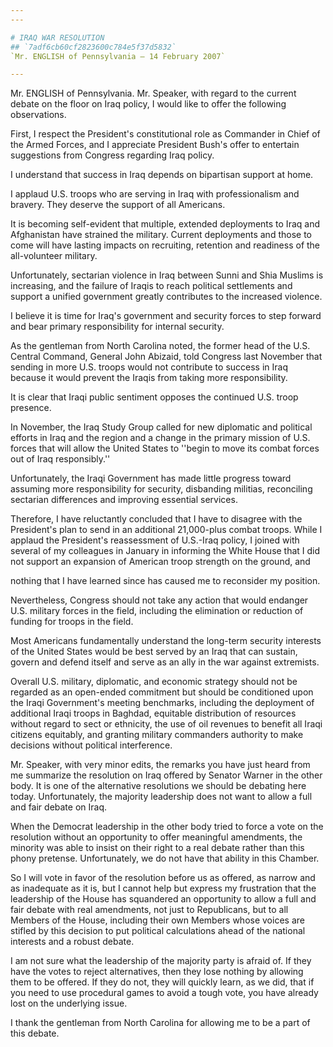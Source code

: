 ```yaml
---
---

# IRAQ WAR RESOLUTION
## `7adf6cb60cf2823600c784e5f37d5832`
`Mr. ENGLISH of Pennsylvania — 14 February 2007`

---
```



Mr. ENGLISH of Pennsylvania. Mr. Speaker, with regard to the current 
debate on the floor on Iraq policy, I would like to offer the following 
observations.

First, I respect the President's constitutional role as Commander in 
Chief of the Armed Forces, and I appreciate President Bush's offer to 
entertain suggestions from Congress regarding Iraq policy.

I understand that success in Iraq depends on bipartisan support at 
home.

I applaud U.S. troops who are serving in Iraq with professionalism 
and bravery. They deserve the support of all Americans.

It is becoming self-evident that multiple, extended deployments to 
Iraq and Afghanistan have strained the military. Current deployments 
and those to come will have lasting impacts on recruiting, retention 
and readiness of the all-volunteer military.

Unfortunately, sectarian violence in Iraq between Sunni and Shia 
Muslims is increasing, and the failure of Iraqis to reach political 
settlements and support a unified government greatly contributes to the 
increased violence.

I believe it is time for Iraq's government and security forces to 
step forward and bear primary responsibility for internal security.

As the gentleman from North Carolina noted, the former head of the 
U.S. Central Command, General John Abizaid, told Congress last November 
that sending in more U.S. troops would not contribute to success in 
Iraq because it would prevent the Iraqis from taking more 
responsibility.

It is clear that Iraqi public sentiment opposes the continued U.S. 
troop presence.

In November, the Iraq Study Group called for new diplomatic and 
political efforts in Iraq and the region and a change in the primary 
mission of U.S. forces that will allow the United States to ''begin to 
move its combat forces out of Iraq responsibly.''

Unfortunately, the Iraqi Government has made little progress toward 
assuming more responsibility for security, disbanding militias, 
reconciling sectarian differences and improving essential services.

Therefore, I have reluctantly concluded that I have to disagree with 
the President's plan to send in an additional 21,000-plus combat 
troops. While I applaud the President's reassessment of U.S.-Iraq 
policy, I joined with several of my colleagues in January in informing 
the White House that I did not support an expansion of American troop 
strength on the ground, and


nothing that I have learned since has caused me to reconsider my 
position.

Nevertheless, Congress should not take any action that would endanger 
U.S. military forces in the field, including the elimination or 
reduction of funding for troops in the field.

Most Americans fundamentally understand the long-term security 
interests of the United States would be best served by an Iraq that can 
sustain, govern and defend itself and serve as an ally in the war 
against extremists.

Overall U.S. military, diplomatic, and economic strategy should not 
be regarded as an open-ended commitment but should be conditioned upon 
the Iraqi Government's meeting benchmarks, including the deployment of 
additional Iraqi troops in Baghdad, equitable distribution of resources 
without regard to sect or ethnicity, the use of oil revenues to benefit 
all Iraqi citizens equitably, and granting military commanders 
authority to make decisions without political interference.

Mr. Speaker, with very minor edits, the remarks you have just heard 
from me summarize the resolution on Iraq offered by Senator Warner in 
the other body. It is one of the alternative resolutions we should be 
debating here today. Unfortunately, the majority leadership does not 
want to allow a full and fair debate on Iraq.

When the Democrat leadership in the other body tried to force a vote 
on the resolution without an opportunity to offer meaningful 
amendments, the minority was able to insist on their right to a real 
debate rather than this phony pretense. Unfortunately, we do not have 
that ability in this Chamber.

So I will vote in favor of the resolution before us as offered, as 
narrow and as inadequate as it is, but I cannot help but express my 
frustration that the leadership of the House has squandered an 
opportunity to allow a full and fair debate with real amendments, not 
just to Republicans, but to all Members of the House, including their 
own Members whose voices are stifled by this decision to put political 
calculations ahead of the national interests and a robust debate.

I am not sure what the leadership of the majority party is afraid of. 
If they have the votes to reject alternatives, then they lose nothing 
by allowing them to be offered. If they do not, they will quickly 
learn, as we did, that if you need to use procedural games to avoid a 
tough vote, you have already lost on the underlying issue.

I thank the gentleman from North Carolina for allowing me to be a 
part of this debate.